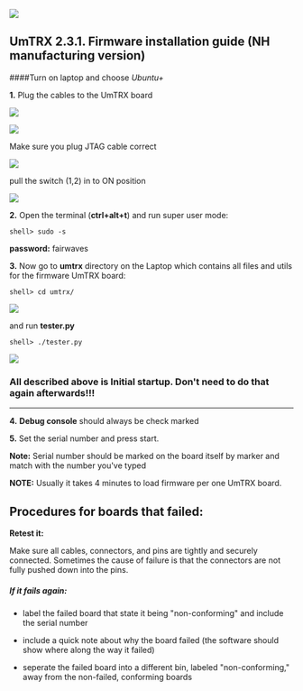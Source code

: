 ![](http://s017.radikal.ru/i435/1409/3a/35cfd52210c9.png)

## UmTRX 2.3.1. Firmware installation guide (NH manufacturing version)

####Turn on laptop and choose *Ubuntu+*

**1.** Plug the cables to the UmTRX board

![](http://s52.radikal.ru/i138/1505/79/95db0832ac7d.png)

![](http://s009.radikal.ru/i310/1505/a9/3f28c2cef72c.jpg)

Make sure you plug JTAG cable correct

![](http://s014.radikal.ru/i326/1505/33/628de481d9fc.png)

pull the switch (1,2) in to ON position

![](http://s50.radikal.ru/i130/1505/d0/e06dee4344ab.png)

**2.** Open the terminal (**ctrl+alt+t**) and run super user mode:

	shell> sudo -s

**password:** fairwaves

**3.** Now go to **umtrx** directory on the Laptop which contains all files and utils for the firmware UmTRX board:

	shell> cd umtrx/ 

![](http://s017.radikal.ru/i433/1411/7a/f16487835048.jpg)

and run **tester.py**


	shell> ./tester.py


![](http://s017.radikal.ru/i441/1411/52/d07003dce853.png)

### All described above is Initial startup. Don't need to do that again afterwards!!!
_______

**4.** **Debug console** should always be check marked

**5.** Set the serial number and press start.

**Note:** Serial number should be marked on the board itself by marker and match with the number you've typed



**NOTE:** Usually it takes 4 minutes to load firmware per one UmTRX board.


Procedures for boards that failed:
-------
**Retest it:** 
 
Make sure all cables, connectors, and pins are tightly and securely connected. Sometimes the cause of failure is that the connectors are not fully pushed down into the pins.

##### If it fails again:

 - label the failed board that state it being "non-conforming" and include the serial number
 
 - include a quick note about why the board failed (the software should show where along the way it failed)
 
 - seperate the failed board into a different bin, labeled "non-conforming," away from the non-failed, conforming boards 
